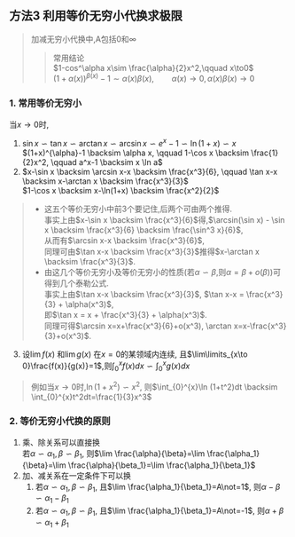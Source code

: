 ## 方法3 利用等价无穷小代换求极限

> 加减无穷小代换中,A包括0和∞
> > 常用结论<BR>
> > $1-cos^\alpha x\sim \frac{\alpha}{2}x^2,\qquad x\to0$<BR>
> > $(1+\alpha(x))^{\beta(x)}-1 \sim \alpha(x)\beta(x),\qquad \alpha(x)\to0,\alpha(x)\beta(x)\to 0$

### 1. 常用等价无穷小
当$x\to 0$时,  
1. $\sin x \backsim \tan x \backsim \arctan x \backsim \arcsin x \backsim e^x-1 \backsim \ln(1+x) \backsim x$  
$(1+x)^{\alpha}-1 \backsim \alpha x, \qquad 1-\cos x \backsim \frac{1}{2}x^2, \qquad a^x-1 \backsim x \ln a$
2. $x-\sin x \backsim \arcsin x-x \backsim \frac{x^3}{6}, \qquad \tan x-x \backsim x-\arctan x \backsim \frac{x^3}{3}$  
$1-\cos x \backsim x-\ln(1+x) \backsim \frac{x^2}{2}$

> - 这五个等价无穷小中前3个要记住,后两个可由两个推得.  
> 事实上由$x-\sin x \backsim \frac{x^3}{6}$得,$\arcsin(\sin x) - \sin x \backsim \frac{x^3}{6} \backsim \frac{\sin^3 x}{6}$,<BR>
> 从而有$\arcsin x-x \backsim \frac{x^3}{6}$,<BR>
> 同理可由$\tan x-x \backsim \frac{x^3}{3}$推得$x-\arctan x \backsim \frac{x^3}{3}$.  
> - 由这几个等价无穷小及等价无穷小的性质(若$\alpha \backsim \beta$,则$\alpha = \beta + o(\beta)$)可得到几个泰勒公式.  
> 事实上由$\tan x-x \backsim \frac{x^3}{3}$, $\tan x-x = \frac{x^3}{3} + \alpha(x^3)$,  
> 即$\tan x = x + \frac{x^3}{3} + \alpha(x^3)$.  
同理可得$\arcsin x=x+\frac{x^3}{6}+o(x^3), \arctan x=x-\frac{x^3}{3}+o(x^3)$.

3. 设$\lim  f(x)$ 和$\lim  g(x)$ 在$x=0$的某领域内连续, 且$\lim\limits_{x\to 0}\frac{f(x)}{g(x)}=1$,则$\int_{0}^{x}f(x)dx \backsim \int_{0}^{x}g(x)dx$  
> 例如当$x\to 0$时,$\ln (1+x^2) \backsim x^2$, 则$\int_{0}^{x}\ln (1+t^2)dt \backsim \int_{0}^{x}t^2dt=\frac{1}{3}x^3$ 

### 2. 等价无穷小代换的原则
1. 乘、除关系可以直接换  
若$\alpha \backsim \alpha_1, \beta \backsim \beta_1$, 则$\lim \frac{\alpha}{\beta}=\lim \frac{\alpha_1}{\beta}=\lim \frac{\alpha}{\beta_1}=\lim \frac{\alpha_1}{\beta_1}$
2. 加、减关系在一定条件下可以换
	1. 若$\alpha \backsim \alpha_1, \beta \backsim \beta_1$, 且$\lim \frac{\alpha_1}{\beta_1}=A\not=1$, 则$\alpha-\beta \backsim \alpha_1-\beta_1$
	2. 若$\alpha \backsim \alpha_1, \beta \backsim \beta_1$, 且$\lim \frac{\alpha_1}{\beta_1}=A\not=-1$, 则$\alpha+\beta \backsim \alpha_1+\beta_1$
